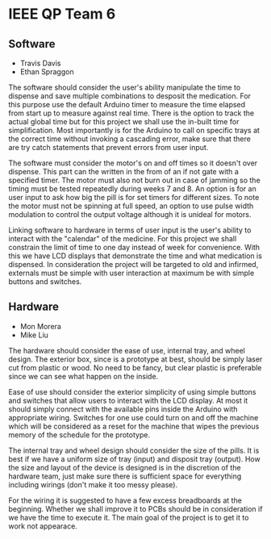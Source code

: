 # IEEE QP Team 6

## Software
- Travis Davis
- Ethan Spraggon

The software should consider the user's ability manipulate the time to dispense and save multiple combinations to desposit the medication. For this purpose use the default Arduino timer to measure the time elapsed from start up to measure against real time. There is the option to track the actual global time but for this project we shall use the in-built time for simplification. Most importantly is for the Arduino to call on specific trays at the correct time without invoking a cascading error, make sure that there are try catch statements that prevent errors from user input. 

The software must consider the motor's on and off times so it doesn't over dispense. This part can the written in the from of an if not gate with a specified timer. The motor must also not burn out in case of jamming so the timing must be tested repeatedly during weeks 7 and 8. An option is for an user input to ask how big the pill is for set timers for different sizes. To note the motor must not be spinning at full speed, an option to use pulse width modulation to control the output voltage although it is unideal for motors. 

Linking software to hardware in terms of user input is the user's ability to interact with the "calendar" of the medicine. For this project we shall constrain the limit of time to one day instead of week for convenience. With this we have LCD displays that demonstrate the time and what medication is dispensed. In consideration the project will be targeted to old and infirmed, externals must be simple with user interaction at maximum be with simple buttons and switches.

## Hardware
- Mon Morera
- Mike Liu

The hardware should consider the ease of use, internal tray, and wheel design. The exterior box, since is a prototype at best, should be simply laser cut from plastic or wood. No need to be fancy, but clear plastic is preferable since we can see what happen on the inside.

Ease of use should consider the exterior simplicity of using simple buttons and switches that allow users to interact with the LCD display. At most it should simply connect with the available pins inside the Arduino with appropriate wiring. Switches for one use could turn on and off the machine which will be considered as a reset for the machine that wipes the previous memory of the schedule for the prototype.

The internal tray and wheel design should consider the size of the pills. It is best if we have a uniform size of tray (input) and disposit tray (output). How the size and layout of the device is designed is in the discretion of the hardware team, just make sure there is sufficient space for everything including wirings (don't make it too messy please). 

For the wiring it is suggested to have a few excess breadboards at the beginning. Whether we shall improve it to PCBs should be in consideration if we have the time to execute it. The main goal of the project is to get it to work not appearace.

